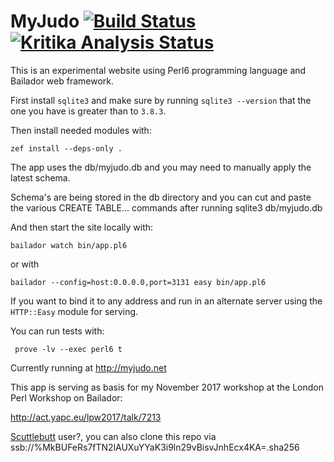 # MyJudo   [![Build Status](https://travis-ci.org/lancew/MyJudo.svg?branch=master)](https://travis-ci.org/lancew/MyJudo) [![Kritika Analysis Status](https://kritika.io/users/lancew/repos/1285814063416590/heads/master/status.svg)](https://kritika.io/users/lancew/repos/1285814063416590/heads/master/)

This is an experimental website using Perl6 programming language and
Bailador web framework.

First install `sqlite3` and make sure by running `sqlite3 --version`
that the one you have is greater than to `3.8.3`.

Then install needed modules with:

```
zef install --deps-only .
```

The app uses the db/myjudo.db and you may need to manually apply the latest schema.

Schema's are being stored in the db directory and you can cut and paste the various
CREATE TABLE... commands after running sqlite3 db/myjudo.db



And then start the site locally with:
```
bailador watch bin/app.pl6
```

or with
```
bailador --config=host:0.0.0.0,port=3131 easy bin/app.pl6
```

If you want to bind it to any address and run in an alternate server
using the `HTTP::Easy` module for serving.

You can run tests with:
```
 prove -lv --exec perl6 t
```

Currently running at http://myjudo.net

This app is serving as basis for my November 2017 workshop at the London Perl Workshop on Bailador:

http://act.yapc.eu/lpw2017/talk/7213


[Scuttlebutt](https://www.scuttlebutt.nz/)  user?, you can also clone this repo via ssb://%MkBUFeRs7fTN2lAUXuYYaK3i9ln29vBisvJnhEcx4KA=.sha256
